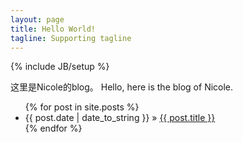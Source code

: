 ```yaml
---
layout: page
title: Hello World!
tagline: Supporting tagline
---
```

{% include JB/setup %}

这里是Nicole的blog。
Hello, here is the blog of Nicole.

<ul class="posts">
  {% for post in site.posts %}
    <li><span>{{ post.date | date_to_string }}</span> &raquo; <a href="{{ BASE_PATH }}{{ post.url }}">{{ post.title }}</a></li>
  {% endfor %}
</ul>


